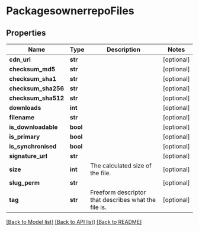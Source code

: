 # PackagesownerrepoFiles

## Properties
Name | Type | Description | Notes
------------ | ------------- | ------------- | -------------
**cdn_url** | **str** |  | [optional] 
**checksum_md5** | **str** |  | [optional] 
**checksum_sha1** | **str** |  | [optional] 
**checksum_sha256** | **str** |  | [optional] 
**checksum_sha512** | **str** |  | [optional] 
**downloads** | **int** |  | [optional] 
**filename** | **str** |  | [optional] 
**is_downloadable** | **bool** |  | [optional] 
**is_primary** | **bool** |  | [optional] 
**is_synchronised** | **bool** |  | [optional] 
**signature_url** | **str** |  | [optional] 
**size** | **int** | The calculated size of the file. | [optional] 
**slug_perm** | **str** |  | [optional] 
**tag** | **str** | Freeform descriptor that describes what the file is. | [optional] 

[[Back to Model list]](../README.md#documentation-for-models) [[Back to API list]](../README.md#documentation-for-api-endpoints) [[Back to README]](../README.md)


